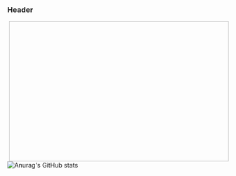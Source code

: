 ### Header

<p><img align="right" src"https://github.com/0n1xx/0n1xx/blob/main/c99172c17b83d3c620b997858351b2a5.gif" width="500" height="320" /></p>
  
  
  




![Anurag's GitHub stats](https://github-readme-stats.vercel.app/api?username=0n1xx&theme=moltack&show_icons=true)
